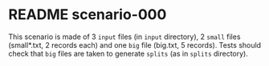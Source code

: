 # README scenario-000

This scenario is made of 3 `input` files (in `input` directory), 2 `small` files (small*.txt, 2 records each) and one `big` file (big.txt, 5 records).
Tests should check that `big` files are taken to generate `splits` (as in `splits` directory).

